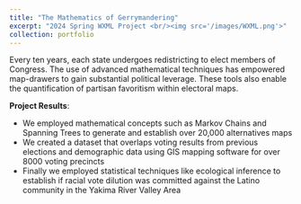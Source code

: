```yaml
---
title: "The Mathematics of Gerrymandering"
excerpt: "2024 Spring WXML Project <br/><img src='/images/WXML.png'>"
collection: portfolio
---
```

Every ten years, each state undergoes redistricting to elect members of Congress. The use of advanced mathematical techniques has empowered map-drawers to gain substantial political leverage. These tools also enable the quantification of partisan favoritism within electoral maps. 

**Project Results**:
- We employed mathematical concepts such as Markov Chains and Spanning Trees to generate and establish over 20,000 alternatives maps
- We created a dataset that overlaps voting results from previous elections and demographic data using GIS mapping software for over 8000 voting precincts
- Finally we employed statistical techniques like ecological inference to establish if racial vote dilution was committed against the Latino community in the Yakima River Valley Area